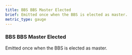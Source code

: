 ```yaml
---
title: BBS BBS Master Elected
brief: Emitted once when the BBS is elected as master.
metric_type: gauge
---
```


### BBS BBS Master Elected

Emitted once when the BBS is elected as master.